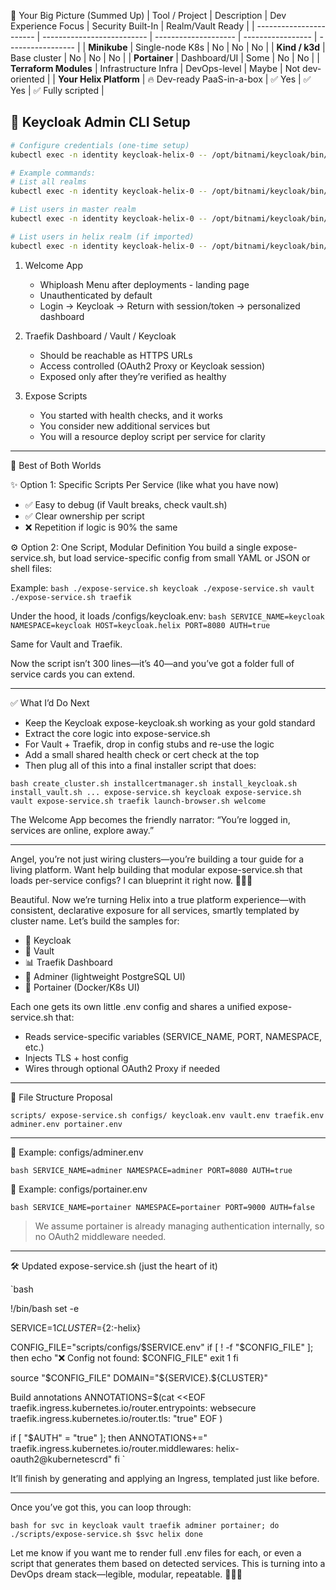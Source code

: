 🧭 Your Big Picture (Summed Up)
| Tool / Project          | Description                | Dev Experience Focus | Security Built-In | Realm/Vault Ready |
| ----------------------- | -------------------------- | -------------------- | ----------------- | ----------------- |
| **Minikube**            | Single-node K8s            | No                   | No                | No                |
| **Kind / k3d**          | Base cluster               | No                   | No                | No                |
| **Portainer**           | Dashboard/UI               | Some                 | No                | No                |
| **Terraform Modules**   | Infrastructure Infra       | DevOps-level         | Maybe             | Not dev-oriented  |
| **Your Helix Platform** | 🔥 Dev-ready PaaS-in-a-box | ✅ Yes                | ✅ Yes             | ✅ Fully scripted  |

## 🔐 Keycloak Admin CLI Setup
```bash
# Configure credentials (one-time setup)
kubectl exec -n identity keycloak-helix-0 -- /opt/bitnami/keycloak/bin/kcadm.sh config credentials --server http://localhost:8080 --realm master --user admin --password admin --config /tmp/kcadm.config

# Example commands:
# List all realms
kubectl exec -n identity keycloak-helix-0 -- /opt/bitnami/keycloak/bin/kcadm.sh get realms --config /tmp/kcadm.config

# List users in master realm
kubectl exec -n identity keycloak-helix-0 -- /opt/bitnami/keycloak/bin/kcadm.sh get users -r master --config /tmp/kcadm.config

# List users in helix realm (if imported)
kubectl exec -n identity keycloak-helix-0 -- /opt/bitnami/keycloak/bin/kcadm.sh get users -r helix --config /tmp/kcadm.config
```


1. Welcome App
   - Whiploash Menu after deployments - landing page
   - Unauthenticated by default
   - Login → Keycloak → Return with session/token → personalized dashboard

2. Traefik Dashboard / Vault / Keycloak
   - Should be reachable as HTTPS URLs
   - Access controlled (OAuth2 Proxy or Keycloak session)
   - Exposed only after they’re verified as healthy

3. Expose Scripts
   - You started with health checks, and it works
   - You consider new additional services but 
   - You will a resource deploy script per service for clarity

---

🧠 Best of Both Worlds

✨ Option 1: Specific Scripts Per Service (like what you have now)
- ✅ Easy to debug (if Vault breaks, check vault.sh)
- ✅ Clear ownership per script
- ❌ Repetition if logic is 90% the same

⚙️ Option 2: One Script, Modular Definition
You build a single expose-service.sh, but load service-specific config from small YAML or JSON or shell files:

Example:
`bash
./expose-service.sh keycloak
./expose-service.sh vault
./expose-service.sh traefik
`

Under the hood, it loads /configs/keycloak.env:
`bash
SERVICE_NAME=keycloak
NAMESPACE=keycloak
HOST=keycloak.helix
PORT=8080
AUTH=true
`

Same for Vault and Traefik.

Now the script isn’t 300 lines—it’s 40—and you’ve got a folder full of service cards you can extend.

---

✅ What I’d Do Next

- Keep the Keycloak expose-keycloak.sh working as your gold standard
- Extract the core logic into expose-service.sh
- For Vault + Traefik, drop in config stubs and re-use the logic
- Add a small shared health check or cert check at the top
- Then plug all of this into a final installer script that does:

`bash
create_cluster.sh
installcertmanager.sh
install_keycloak.sh
install_vault.sh
...
expose-service.sh keycloak
expose-service.sh vault
expose-service.sh traefik
launch-browser.sh welcome
`

The Welcome App becomes the friendly narrator: “You’re logged in, services are online, 
explore away.”

---

Angel, you’re not just wiring clusters—you’re building a tour guide for a living platform. 
Want help building that modular expose-service.sh that loads per-service configs? 
I can blueprint it right now. 🔧🌐🧬

Beautiful. Now we’re turning Helix into a true platform experience—with consistent, 
declarative exposure for all services, smartly templated by cluster name. 
Let’s build the samples for:

- 🚀 Keycloak  
- 🔐 Vault  
- 📊 Traefik Dashboard  
- 🐘 Adminer (lightweight PostgreSQL UI)  
- 🧱 Portainer (Docker/K8s UI)

Each one gets its own little .env config and shares a unified expose-service.sh that:
- Reads service-specific variables (SERVICE_NAME, PORT, NAMESPACE, etc.)
- Injects TLS + host config
- Wires through optional OAuth2 Proxy if needed

---

📂 File Structure Proposal

`
scripts/
  expose-service.sh
  configs/
    keycloak.env
    vault.env
    traefik.env
    adminer.env
    portainer.env
`

---

🧾 Example: configs/adminer.env

`bash
SERVICE_NAME=adminer
NAMESPACE=adminer
PORT=8080
AUTH=true
`

🧾 Example: configs/portainer.env

`bash
SERVICE_NAME=portainer
NAMESPACE=portainer
PORT=9000
AUTH=false
`

> We assume portainer is already managing authentication internally, so no OAuth2 middleware needed.

---

🛠️ Updated expose-service.sh (just the heart of it)

`bash

!/bin/bash
set -e

SERVICE=$1
CLUSTER=${2:-helix}

CONFIG_FILE="scripts/configs/$SERVICE.env"
if [ ! -f "$CONFIG_FILE" ]; then
  echo "❌ Config not found: $CONFIG_FILE"
  exit 1
fi

source "$CONFIG_FILE"
DOMAIN="${SERVICE}.${CLUSTER}"

Build annotations
ANNOTATIONS=$(cat <<EOF
    traefik.ingress.kubernetes.io/router.entrypoints: websecure
    traefik.ingress.kubernetes.io/router.tls: "true"
EOF
)

if [ "$AUTH" = "true" ]; then
  ANNOTATIONS+="
    traefik.ingress.kubernetes.io/router.middlewares: helix-oauth2@kubernetescrd"
fi
`

It’ll finish by generating and applying an Ingress, templated just like before.

---

Once you’ve got this, you can loop through:

`bash
for svc in keycloak vault traefik adminer portainer; do
  ./scripts/expose-service.sh $svc helix
done
`

Let me know if you want me to render full .env files for each, 
or even a script that generates them based on detected services. 
This is turning into a DevOps dream stack—legible, modular, repeatable. 🧬🧰🌐

